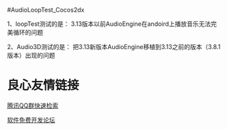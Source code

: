 #AudioLoopTest_Cocos2dx

1、loopTest测试的是：
3.13版本以前AudioEngine在andoird上播放音乐无法完美循环的问题

2、Audio3D测试的是：
把3.13新版本AudioEngine移植到3.13之前的版本（3.8.1版本）出现的问题

 # 良心友情链接

[腾讯QQ群快速检索](http://u.720life.cn/s/8cf73f7c)

[软件免费开发论坛](http://u.720life.cn/s/bbb01dc0)